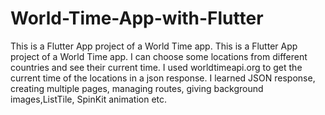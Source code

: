 # World-Time-App-with-Flutter
This is a Flutter App project of a World Time app. 
This is a Flutter App project of a World Time app. I can choose some locations from different countries and see their current time. I used worldtimeapi.org to get the current time of the locations in a json response. I learned JSON response, creating multiple pages, managing routes, giving background images,ListTile, SpinKit animation etc.
